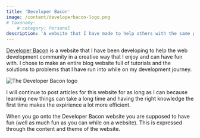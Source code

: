 ```yaml
---
title: 'Developer Bacon'
image: /content/developerbacon-logo.png
# taxonomy:
	# category: Personal
description: 'A website that I have made to help others with the same problems that I have run into while learning web development.'
---
```


[Developer Bacon](https://developerbacon.ca) is a website that I have been developing to help the web development community in a creative way that I enjoy and can have fun with. I chose to make an entire blog website full of tutorials and the solutions to problems that I have run into while on my development journey. 

![The Developer Bacon logo](/content/developerbacon-logo.png)

I will continue to post articles for this website for as long as I can because learning new things can take a long time and having the right knowledge the first time makes the expirience a lot more efficient.

When you go onto the Developer Bacon website you are supposed to have fun (well as much fun as you can while on a website). This is expressed through the content and theme of the website.